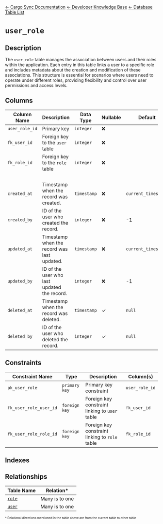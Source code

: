 [← Cargo Sync Documentation](../../../../readme.md) [← Developer Knowledge Base](../../readme.md) [← Database Table List](../database-design.md)

# `user_role`

## Description
The `user_role` table manages the association between users and their roles within the application. Each entry in this table links a user to a specific role and includes metadata about the creation and modification of these associations. This structure is essential for scenarios where users need to operate under different roles, providing flexibility and control over user permissions and access levels.

## Columns

|Column Name|Description|Data Type|Nullable|Default|
|-|-|-|-|-|
|`user_role_id`|Primary key|`integer`|❌||
|`fk_user_id`|Foreign key to the `user` table|`integer`|❌||
|`fk_role_id`|Foreign key to the `role` table|`integer`|❌||
|&nbsp;|
|`created_at`|Timestamp when the record was created.|`timestamp`|❌|`current_timestamp`|
|`created_by`|ID of the user who created the record.|`integer`|❌|-1|
|`updated_at`|Timestamp when the record was last updated.|`timestamp`|❌|`current_timestamp`|
|`updated_by`|ID of the user who last updated the record.|`integer`|❌|-1|
|`deleted_at`|Timestamp when the record was deleted.|`timestamp`|✓|`null`|
|`deleted_by`|ID of the user who deleted the record.|`integer`|✓|`null`|

## Constraints

|Constraint Name|Type|Description|Column(s)|
|--|--|--|--|
|`pk_user_role`|`primary key`|Primary key constraint|`user_role_id`|
|`fk_user_role_user_id`|`foreign key`|Foreign key constraint linking to `user` table|`fk_user_id`|
|`fk_user_role_role_id`|`foreign key`|Foreign key constraint linking to `role` table|`fk_role_id`|

## Indexes

## Relationships

|Table Name|Relation*|
|-|-|
|[`role`](./role-table.md)|Many is to one|
|[`user`](./user-table.md)|Many is to one|

<span style="font-size:10px">\* Relational directions mentioned in the table above are from the current table to other table</span>
